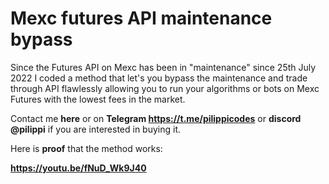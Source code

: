 # Mexc futures API maintenance bypass

Since the Futures API on Mexc has been in "maintenance" since 25th July 2022 I coded a method that let's you bypass the maintenance and trade through API flawlessly allowing you to run your algorithms or bots on Mexc Futures with the lowest fees in the market.

Contact me **here** or on **Telegram https://t.me/pilippicodes** or **discord @pilippi** if you are interested in buying it.

Here is **proof** that the method works:

**https://youtu.be/fNuD_Wk9J40**
